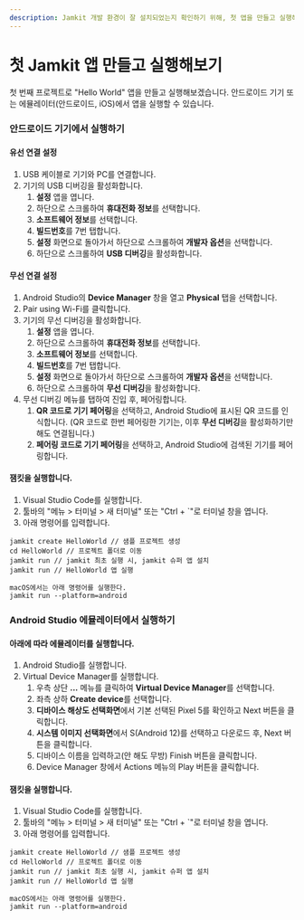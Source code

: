 ```yaml
---
description: Jamkit 개발 환경이 잘 설치되었는지 확인하기 위해, 첫 앱을 만들고 실행해봅니다.
---
```


# 첫 Jamkit 앱 만들고 실행해보기

첫 번째 프로젝트로 "Hello World" 앱을 만들고 실행해보겠습니다. 안드로이드 기기 또는 에뮬레이터(안드로이드, iOS)에서 앱을 실행할 수 있습니다.

### 안드로이드 기기에서 실행하기

#### 유선 연결 설정

1. USB 케이블로 기기와 PC를 연결합니다.
2. 기기의 USB 디버깅을 활성화합니다.
   1. **설정** 앱을 엽니다.
   2. 하단으로 스크롤하여 **휴대전화 정보**를 선택합니다.
   3. **소프트웨어 정보**를 선택합니다.
   4. **빌드번호**를 7번 탭합니다.
   5. **설정** 화면으로 돌아가서 하단으로 스크롤하여 **개발자 옵션**을 선택합니다.
   6. 하단으로 스크롤하여 **USB 디버깅**을 활성화합니다.

#### 무선 연결 설정

1. Android Studio의 **Device Manager** 창을 열고 **Physical** 탭을 선택합니다.
2. Pair using Wi-Fi를 클릭합니다.
3. 기기의 무선 디버깅을 활성화합니다.
   1. **설정** 앱을 엽니다.
   2. 하단으로 스크롤하여 **휴대전화 정보**를 선택합니다.
   3. **소프트웨어 정보**를 선택합니다.
   4. **빌드번호**를 7번 탭합니다.
   5. **설정** 화면으로 돌아가서 하단으로 스크롤하여 **개발자 옵션**을 선택합니다.
   6. 하단으로 스크롤하여 **무선 디버깅**을 활성화합니다.
4. 무선 디버깅 메뉴를 탭하여 진입 후, 페어링합니다.
   1. **QR 코드로 기기 페어링**을 선택하고, Android Studio에 표시된 QR 코드를 인식합니다. (QR 코드로 한번 페어링한 기기는, 이후 **무선 디버깅**을 활성화하기만 해도 연결됩니다.)
   2. **페어링 코드로 기기 페어링**을 선택하고, Android Studio에 검색된 기기를 페어링합니다.

#### 잼킷을 실행합니다.

1. Visual Studio Code를 실행합니다.
2. 툴바의 "메뉴 > 터미널 > 새 터미널" 또는 "Ctrl + \`"로 터미널 창을 엽니다.
3. 아래 명령어를 입력합니다.

```
jamkit create HelloWorld // 샘플 프로젝트 생성
cd HelloWorld // 프로젝트 폴더로 이동
jamkit run // jamkit 최초 실행 시, jamkit 슈퍼 앱 설치
jamkit run // HelloWorld 앱 실행

macOS에서는 아래 명령어를 실행한다.
jamkit run --platform=android
```

### Android Studio 에뮬레이터에서 실행하기

#### 아래에 따라 에뮬레이터를 실행합니다.

1. Android Studio를 실행합니다.
2. Virtual Device Manager를 실행합니다.
   1. 우측 상단 **...** 메뉴를 클릭하여 **Virtual Device Manager**를 선택합니다.
   2. 좌측 상하 **Create device**를 선택합니다.
   3. **디바이스 해상도 선택화면**에서 기본 선택된 Pixel 5를 확인하고 Next 버튼을 클릭합니다.
   4. **시스템 이미지 선택화면**에서 S(Android 12)를 선택하고 다운로드 후, Next 버튼을 클릭합니다.
   5. 디바이스 이름을 입력하고(안 해도 무방) Finish 버튼을 클릭합니다.
   6. Device Manager 창에서 Actions 메뉴의 Play 버튼을 클릭합니다.

#### 잼킷을 실행합니다.

1. Visual Studio Code를 실행합니다.
2. 툴바의 "메뉴 > 터미널 > 새 터미널" 또는 "Ctrl + \`"로 터미널 창을 엽니다.
3. 아래 명령어를 입력합니다.

```
jamkit create HelloWorld // 샘플 프로젝트 생성
cd HelloWorld // 프로젝트 폴더로 이동
jamkit run // jamkit 최초 실행 시, jamkit 슈퍼 앱 설치
jamkit run // HelloWorld 앱 실행

macOS에서는 아래 명령어를 실행한다.
jamkit run --platform=android
```
